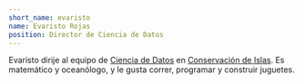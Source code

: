 ```yaml
---
short_name: evaristo
name: Evaristo Rojas
position: Director de Ciencia de Datos
---
```


Evaristo dirije al equipo de [Ciencia de Datos](https://islasgeci.github.io) en [Conservación de Islas](https://islas.org.mx). Es matemático y oceanólogo, y le gusta correr, programar y construir juguetes.
